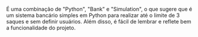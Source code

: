 É uma combinação de "Python", "Bank" e "Simulation", o que sugere que é um sistema bancário simples em Python para realizar até o limite de 3 saques e sem definir usuários. Além disso, é fácil de lembrar e reflete bem a funcionalidade do projeto.
